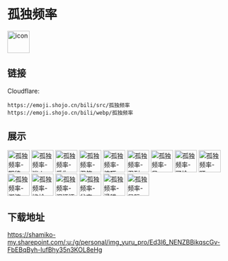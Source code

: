 # 孤独频率
<img src="https://emoji.shojo.cn/bili/src/孤独频率/icon.png" width="50" height="50" alt="icon">

## 链接
Cloudflare:
```
https://emoji.shojo.cn/bili/src/孤独频率
https://emoji.shojo.cn/bili/webp/孤独频率
```
## 展示
<img src="https://emoji.shojo.cn/bili/src/孤独频率/孤独频率-期待.png" width="50" height="50" alt="孤独频率-期待">
<img src="https://emoji.shojo.cn/bili/src/孤独频率/孤独频率-迷人.png" width="50" height="50" alt="孤独频率-迷人">
<img src="https://emoji.shojo.cn/bili/src/孤独频率/孤独频率-爱你.png" width="50" height="50" alt="孤独频率-爱你">
<img src="https://emoji.shojo.cn/bili/src/孤独频率/孤独频率-忍笑.png" width="50" height="50" alt="孤独频率-忍笑">
<img src="https://emoji.shojo.cn/bili/src/孤独频率/孤独频率-惊吓.png" width="50" height="50" alt="孤独频率-惊吓">
<img src="https://emoji.shojo.cn/bili/src/孤独频率/孤独频率-忍耐.png" width="50" height="50" alt="孤独频率-忍耐">
<img src="https://emoji.shojo.cn/bili/src/孤独频率/孤独频率-呆.png" width="50" height="50" alt="孤独频率-呆">
<img src="https://emoji.shojo.cn/bili/src/孤独频率/孤独频率-可怜.png" width="50" height="50" alt="孤独频率-可怜">
<img src="https://emoji.shojo.cn/bili/src/孤独频率/孤独频率-盯.png" width="50" height="50" alt="孤独频率-盯">
<img src="https://emoji.shojo.cn/bili/src/孤独频率/孤独频率-潮流.png" width="50" height="50" alt="孤独频率-潮流">
<img src="https://emoji.shojo.cn/bili/src/孤独频率/孤独频率-尴尬.png" width="50" height="50" alt="孤独频率-尴尬">
<img src="https://emoji.shojo.cn/bili/src/孤独频率/孤独频率-泪汪汪.png" width="50" height="50" alt="孤独频率-泪汪汪">
<img src="https://emoji.shojo.cn/bili/src/孤独频率/孤独频率-贫穷.png" width="50" height="50" alt="孤独频率-贫穷">
<img src="https://emoji.shojo.cn/bili/src/孤独频率/孤独频率-滑稽.png" width="50" height="50" alt="孤独频率-滑稽">
<img src="https://emoji.shojo.cn/bili/src/孤独频率/孤独频率-星际.png" width="50" height="50" alt="孤独频率-星际">

## 下载地址

https://shamiko-my.sharepoint.com/:u:/g/personal/img_yuru_pro/Ed3l6_NENZBBikqscGv-FbEBqByh-lufBhy35n3KOL8eHg